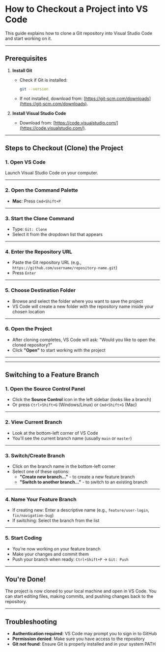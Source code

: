 # How to Checkout a Project into VS Code
This guide explains how to clone a Git repository into Visual Studio Code and start working on it.

---

## Prerequisites
1. **Install Git**  
   - Check if Git is installed:  
     ```bash
     git --version
     ```
   - If not installed, download from: [https://git-scm.com/downloads](https://git-scm.com/downloads).

2. **Install Visual Studio Code**  
   - Download from: [https://code.visualstudio.com/](https://code.visualstudio.com/).

---

## Steps to Checkout (Clone) the Project

### 1. Open VS Code
Launch Visual Studio Code on your computer.

---

### 2. Open the Command Palette
- **Mac**: Press `Cmd+Shift+P`

---

### 3. Start the Clone Command
- Type: `Git: Clone`
- Select it from the dropdown list that appears

---

### 4. Enter the Repository URL
- Paste the Git repository URL (e.g., `https://github.com/username/repository-name.git`)
- Press `Enter`

---

### 5. Choose Destination Folder
- Browse and select the folder where you want to save the project
- VS Code will create a new folder with the repository name inside your chosen location

---

### 6. Open the Project
- After cloning completes, VS Code will ask: "Would you like to open the cloned repository?"
- Click **"Open"** to start working with the project

---

---

## Switching to a Feature Branch

### 1. Open the Source Control Panel
- Click the **Source Control** icon in the left sidebar (looks like a branch)
- Or press `Ctrl+Shift+G` (Windows/Linux) or `Cmd+Shift+G` (Mac)

---

### 2. View Current Branch
- Look at the bottom-left corner of VS Code
- You'll see the current branch name (usually `main` or `master`)

---

### 3. Switch/Create Branch
- Click on the branch name in the bottom-left corner
- Select one of these options:
  - **"Create new branch..."** - to create a new feature branch
  - **"Switch to another branch..."** - to switch to an existing branch

---

### 4. Name Your Feature Branch
- If creating new: Enter a descriptive name (e.g., `feature/user-login`, `fix/navigation-bug`)
- If switching: Select the branch from the list

---

### 5. Start Coding
- You're now working on your feature branch
- Make your changes and commit them
- Push your branch when ready: `Ctrl+Shift+P` → `Git: Push`

---

## You're Done!
The project is now cloned to your local machine and open in VS Code. You can start editing files, making commits, and pushing changes back to the repository.

---

## Troubleshooting
- **Authentication required**: VS Code may prompt you to sign in to GitHub
- **Permission denied**: Make sure you have access to the repository
- **Git not found**: Ensure Git is properly installed and in your system PATH
